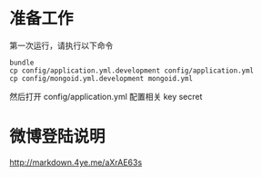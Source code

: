 # 准备工作
第一次运行，请执行以下命令
```
bundle
cp config/application.yml.development config/application.yml
cp config/mongoid.yml.development mongoid.yml
```

然后打开 config/application.yml 配置相关 key secret

# 微博登陆说明
http://markdown.4ye.me/aXrAE63s